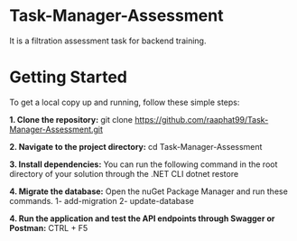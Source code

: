 # Task-Manager-Assessment
It is a filtration assessment task for backend training.

# Getting Started
To get a local copy up and running, follow these simple steps:

**1. Clone the repository:**
git clone https://github.com/raaphat99/Task-Manager-Assessment.git

**2. Navigate to the project directory:**
cd Task-Manager-Assessment

**3. Install dependencies:**
You can run the following command in the root directory of your solution through the .NET CLI
dotnet restore

**4. Migrate the database:**
Open the nuGet Package Manager and run these commands.
1- add-migration
2- update-database

**4. Run the application and test the API endpoints through Swagger or Postman:**
CTRL + F5
